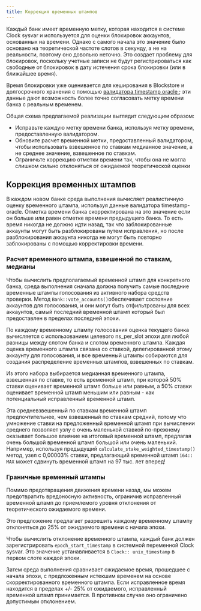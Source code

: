 ```yaml
---
title: Коррекция временных штампов
---
```


Каждый банк имеет временную метку, которая находится в системе Clock sysvar и используется для оценки блокировок аккаунтов, основанных на времени. Однако с самого начала это значение было основано на теоретической частоте слотов в секунду, а не на реальности, поэтому оно довольно неточно. Это создает проблему для блокировок, поскольку учетные записи не будут регистрироваться как свободные от блокировок в дату истечения срока блокировки (или в ближайшее время).

Время блокировки уже оценивается для кеширования в Blockstore и долгосрочного хранения с помощью [ валидатора timestamp oracle ](validator-timestamp-oracle.md); эти данные дают возможность более точно согласовать метку времени банка с реальным временем.

Общая схема предлагаемой реализации выглядит следующим образом:

- Исправьте каждую метку времени банка, используя метку времени, предоставленную валидатором.
- Обновите расчет временной метки, предоставленный валидатором, чтобы использовать взвешенное по ставкам медианное значение, а не среднее значение, взвешенное по ставкам.
- Ограничьте коррекцию отметки времени так, чтобы она не могла слишком сильно отклоняться от ожидаемой теоретической оценки

## Коррекция временных штампов

В каждом новом банке среда выполнения вычисляет реалистичную оценку временного штампа, используя данные валидатора timestamp-oracle. Отметка времени банка скорректирована на это значение если он больше или равен отметке времени предыдущего банка. То есть время никогда не должно идти назад, так что заблокированные аккаунты могут быть разблокированы путем исправления, но после разблокирования аккаунта никогда не могут быть повторно заблокированы с помощью корректировки времени.

### Расчет временного штампа, взвешенной по ставкам, медианы

Чтобы вычислить предполагаемый временной штамп для конкретного банка, среда выполнения сначала должна получить самые последние временные штампы голосования из активного набора средств проверки. Метод `Bank::vote_accounts()`обеспечивает состояние аккаунтов для голосования, и они могут быть отфильтрованы для всех аккаунтов, самый последний временной штамп который был предоставлен в пределах последней эпохи.

По каждому временному штампу голосования оценка текущего банка вычисляется с использованием целевого ns_per_slot эпохи для любой разницы между слотом банка и слотом временного штампа. Каждая оценка временного штампа связана со ставкой, делегированной этому аккаунту для голосования, и все временный штампы собираются для создания распределение временных штампов, взвешенных по ставкам.

Из этого набора выбирается медианная временного штампа, взвешенная по ставке, то есть временной штамп, при которой 50% ставки оценивает временной штамп больше или равным, а 50% ставки оценивает временной штамп меньшим или равным - как потенциальный исправленный временной штамп.

Эта средневзвешенный по ставкам временной штамп предпочтительнее, чем взвешенный по ставкам средний, потому что умножение ставки на предложенный временной штамп при вычислении среднего позволяет узлу с очень маленькой ставкой по-прежнему оказывает большое влияние на итоговый временной штамп, предлагая очень большой временной штамп большой или очень маленький. Например, используя предыдущий `calculate_stake_weighted_timestamp()` метод, узел с 0,00003% ставки, предлагающий временной штамп ` i64:: MAX ` может сдвинуть временной штамп на 97 тыс. лет вперед!

### Граничные временный штампы

Помимо предотвращения движения времени назад, мы можем предотвратить вредоносную активность, ограничив исправленный временной штамп до приемлемого уровня отклонения от теоретического ожидаемого времени.

Это предложение предлагает разрешить каждому временному штампу отклоняться до 25% от ожидаемого времени с начала эпохи.

Чтобы вычислить отклонение временного штампа, каждый банк должен зарегистрировать ` epoch_start_timestamp ` в системной переменной Clock sysvar. Это значение устанавливается в ` Clock:: unix_timestamp ` в первом слоте каждой эпохи.

Затем среда выполнения сравнивает ожидаемое время, прошедшее с начала эпохи, с предложенным истекшим временем на основе скорректированного временного штампа. Если исправленное время находится в пределах +/- 25% от ожидаемого, исправленный временной штамп принимается. В противном случае оно ограничено допустимым отклонением.
